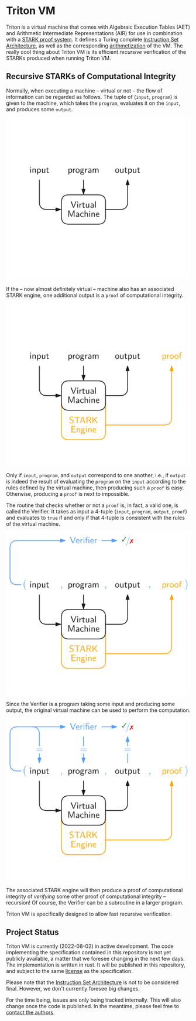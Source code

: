 # Triton VM

Triton is a virtual machine that comes with Algebraic Execution Tables (AET) and Arithmetic Intermediate Representations (AIR) for use in combination with a [STARK proof system](https://neptune.cash/learn/stark-anatomy/).
It defines a Turing complete [Instruction Set Architecture](./specification/isa.md), as well as the corresponding [arithmetization](./specification/arithmetization.md) of the VM.
The really cool thing about Triton VM is its efficient _recursive_ verification of the STARKs produced when running Triton VM.

## Recursive STARKs of Computational Integrity

Normally, when executing a machine – virtual or not – the flow of information can be regarded as follows.
The tuple of (`input`, `program`) is given to the machine, which takes the `program`, evaluates it on the `input`, and produces some `output`.

![](./specification/img/recursive-1.svg)

If the – now almost definitely virtual – machine also has an associated STARK engine, one additional output is a `proof` of computational integrity.

![](./specification/img/recursive-2.svg)

Only if `input`, `program`, and `output` correspond to one another, i.e., if `output` is indeed the result of evaluating the `program` on the `input` according to the rules defined by the virtual machine, then producing such a `proof` is easy.
Otherwise, producing a `proof` is next to impossible.

The routine that checks whether or not a `proof` is, in fact, a valid one, is called the Verifier.
It takes as input a 4-tuple (`input`, `program`, `output`, `proof`) and evaluates to `true` if and only if that 4-tuple is consistent with the rules of the virtual machine.

![](./specification/img/recursive-3.svg)

Since the Verifier is a program taking some input and producing some output, the original virtual machine can be used to perform the computation.

![](./specification/img/recursive-4.svg)

The associated STARK engine will then produce a proof of computational integrity of _verifying_ some other proof of computational integrity – recursion!
Of course, the Verifier can be a subroutine in a larger program.

Triton VM is specifically designed to allow fast recursive verification.

## Project Status

Triton VM is currently (2022-08-02) in active development.
The code implementing the specification contained in this repository is not yet publicly available, a matter that we foresee changing in the next few days.
The implementation is written in rust.
It will be published in this repository, and subject to the same [license](./LICENSE) as the specification.

Please note that the [Instruction Set Architecture](./specification/isa.md) is not to be considered final.
However, we don't currently foresee big changes.

For the time being, issues are only being tracked internally.
This will also change once the code is published.
In the meantime, please feel free to [contact the authors](mailto:ferdinand@neptune.cash).
